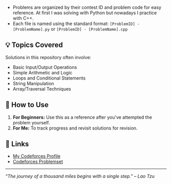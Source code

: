 - Problems are organized by their contest ID and problem code for easy reference. At first I was solving with Python but nowadays I practice with C++.
- Each file is named using the standard format: `[ProblemID] - [ProblemName].py` or `[ProblemID] - [ProblemName].cpp`

## 💡 Topics Covered
Solutions in this repository often involve:
- Basic Input/Output Operations
- Simple Arithmetic and Logic
- Loops and Conditional Statements
- String Manipulation
- Array/Traversal Techniques

## 🚀 How to Use
1. **For Beginners:** Use this as a reference after you've attempted the problem yourself.
2. **For Me:** To track progress and revisit solutions for revision.

## 🔗 Links
- [My Codeforces Profile](https://codeforces.com/profile/oliveira_kauan)
- [Codeforces Problemset](https://codeforces.com/problemset?order=BY_RATING_ASC)

---
*“The journey of a thousand miles begins with a single step.” – Lao Tzu*
